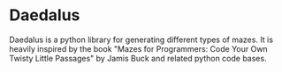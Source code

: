 # Daedalus

Daedalus is a python library for generating different types of mazes. It is heavily inspired by the book "Mazes for Programmers: Code Your Own Twisty Little Passages" by Jamis Buck and related python code bases.

